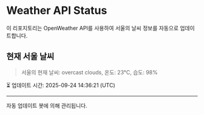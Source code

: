 
# Weather API Status

이 리포지토리는 OpenWeather API를 사용하여 서울의 날씨 정보를 자동으로 업데이트합니다.

## 현재 서울 날씨
> 서울의 현재 날씨: overcast clouds, 온도: 23°C, 습도: 98%

⏳ 업데이트 시간: 2025-09-24 14:36:21 (UTC)

---
자동 업데이트 봇에 의해 관리됩니다.
